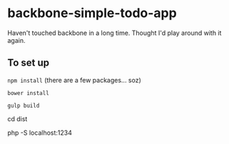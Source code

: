 # backbone-simple-todo-app

Haven't touched backbone in a long time. Thought I'd play around with it again.


## To set up

`npm install` (there are a few packages... soz)

`bower install`

`gulp build`

cd dist

php -S localhost:1234
